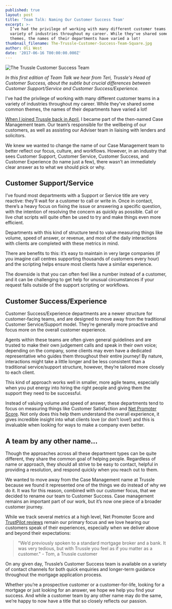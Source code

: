 ```yaml
---
published: true
layout: post
title: 'Team Talk: Naming Our Customer Success Team'
excerpt: >-
  I’ve had the privilege of working with many different customer teams in a
  variety of industries throughout my career. While they've shared some common
  themes, the names of their departments have varied a lot!
thumbnail_filename: The-Trussle-Customer-Success-Team-Square.jpg
author: Oli West
date: '2017-06-16 T00:00:00.000Z'
---
```

![The Trussle Customer Success Team]({{site.baseurl}}/images/posts_images/The-Trussle-Customer-Success-Team.jpg)

_In this first edition of Team Talk we hear from Teri, Trussle's Head of Customer Success, about the subtle but crucial differences between Customer Support/Service and Customer Success/Experience._

I’ve had the privilege of working with many different customer teams in a variety of industries throughout my career. While they've shared some common themes, the names of their departments have varied a lot!
 
[When I joined Trussle back in April](https://trussle.com/blog/meet-the-team-teri), I became part of the then-named Case Management team. Our team’s responsible for the wellbeing of our customers, as well as assisting our Adviser team in liaising with lenders and solicitors.
 
We knew we wanted to change the name of our Case Management team to better reflect our focus, culture, and workflows. However, in an industry that sees Customer Support, Customer Service, Customer Success, and Customer Experience (to name just a few), there wasn’t an immediately clear answer as to what we should pick or why.
 
## Customer Support/Service
I’ve found most departments with a Support or Service title are very reactive: they’ll wait for a customer to call or write in. Once in contact, there’s a heavy focus on fixing the issue or answering a specific question, with the intention of resolving the concern as quickly as possible. Call or live chat scripts will quite often be used to try and make things even more efficient.
 
Departments with this kind of structure tend to value measuring things like volume, speed of answer, or revenue, and most of the daily interactions with clients are completed with these metrics in mind.
 
There are benefits to this: it’s easy to maintain in very large companies (if you imagine call centres supporting thousands of customers every hour) and the scripting helps ensure most clients have a similar experience.
 
The downside is that you can often feel like a number instead of a customer, and it can be challenging to get help for unusual circumstances if your request falls outside of the support scripting or workflows.

## Customer Success/Experience
Customer Success/Experience departments are a newer structure for customer-facing teams, and  are designed to move away from the traditional Customer Service/Support model. They’re generally more proactive and focus more on the overall customer experience.
 
Agents within these teams are often given general guidelines and are trusted to make their own judgement calls and speak in their own voice; depending on the company, some clients may even have a dedicated representative who guides them throughout their entire journey! By nature, interactions might take a little longer and be less consistent than a traditional service/support structure, however, they’re tailored more closely to each client.
 
This kind of approach works well in smaller, more agile teams, especially when you put energy into hiring the right people and giving them the support they need to be successful.
 
Instead of valuing volume and speed of answer, these departments tend to focus on measuring things like Customer Satisfaction and [Net Promoter Score](https://www.netpromoter.com/know/). Not only does this help them understand the overall experience, it gives incredible insight into what clients love (or don’t love!) and this is invaluable when looking for ways to make a company even better.

## A team by any other name...
Though the approaches across all these department types can be quite different, they share the common goal of helping people. Regardless of name or approach, they should all strive to be easy to contact, helpful in providing a resolution, and respond quickly when you reach out to them.
 
We wanted to move away from the Case Management name at Trussle because we found it represented one of the things we do instead of why we do it. It was for this reason, combined with our customer focus, that we decided to rename our team to Customer Success. Case management remains an important part of our work, but it’s now one piece of a broader customer journey.
 
While we track several metrics at a high level, Net Promoter Score and [TrustPilot reviews](https://trus.sl/ourclientfeedback) remain our primary focus and we love hearing our customers speak of their experiences, especially when we deliver above and beyond their expectations:
 
> "We’d previously spoken to a standard mortgage broker and a bank. It was very tedious, but with Trussle you feel as if you matter as a customer." - Tom, a Trussle customer
 
On any given day, Trussle’s Customer Success team is available on a variety of contact channels for both quick enquiries and longer-term guidance throughout the mortgage application process.
 
Whether you’re a prospective customer or a customer-for-life, looking for a mortgage or just looking for an answer, we hope we help you find your success. And while a customer team by any other name may do the same, we’re happy to now have a title that so closely reflects our passion.